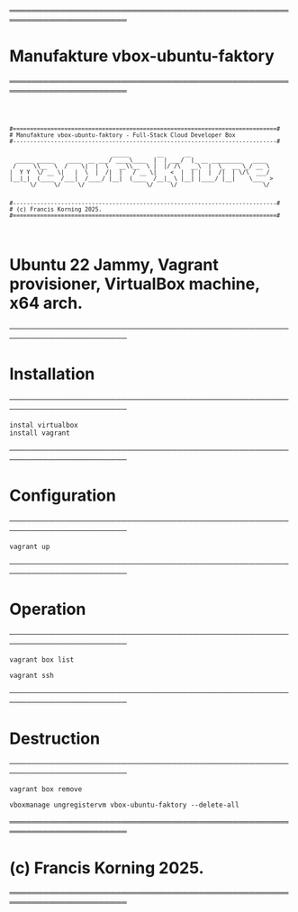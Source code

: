
═══════════════════════════════════════════════════════════════════════
# Manufakture vbox-ubuntu-faktory
═══════════════════════════════════════════════════════════════════════

<code> 

	#=============================================================================#
	# Manufakture vbox-ubuntu-faktory - Full-Stack Cloud Developer Box
	#-----------------------------------------------------------------------------#

                                  _____        __      __                        
      _____ _____    ____  __ ___/ ____\____  |  | ___/  |_ __ _________   ____  
     /     \\__  \  /    \|  |  \   __\\__  \ |  |/ /\   __\  |  \_  __ \_/ __ \ 
    |  Y Y  \/ __ \|   |  \  |  /|  |   / __ \|    <  |  | |  |  /|  | \/\  ___/ 
    |__|_|  (____  /___|  /____/ |__|  (____  /__|_ \ |__| |____/ |__|    \___  >
          \/     \/     \/                  \/     \/                         \/ 


	#-----------------------------------------------------------------------------#
	# (c) Francis Korning 2025.
	#=============================================================================#
 	                                                                              
</code>		
	

# Ubuntu 22 Jammy, Vagrant provisioner, VirtualBox machine, x64 arch.


───────────────────────────────────────────────────────────────────────
# Installation
───────────────────────────────────────────────────────────────────────
	
	instal virtualbox
	install vagrant
	
───────────────────────────────────────────────────────────────────────
# Configuration
───────────────────────────────────────────────────────────────────────
	
	vagrant up

───────────────────────────────────────────────────────────────────────
# Operation
───────────────────────────────────────────────────────────────────────
	
	vagrant box list
	
	vagrant ssh
	
	
───────────────────────────────────────────────────────────────────────
# Destruction
───────────────────────────────────────────────────────────────────────
	
	vagrant box remove  
	
	vboxmanage ungregistervm vbox-ubuntu-faktory --delete-all
	
	
	
═══════════════════════════════════════════════════════════════════════
# (c) Francis Korning 2025.
═══════════════════════════════════════════════════════════════════════
